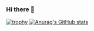 ### Hi there 👋
[![trophy](https://github-profile-trophy.vercel.app/?username=lmoreau21)](https://github.com/ryo-ma/github-profile-trophy)
[![Anurag's GitHub stats](https://github-readme-stats.vercel.app/api?username=lmoreau21)](https://github.com/anuraghazra/github-readme-stats)
<!--
**lmoreau21/lmoreau21** is a ✨ _special_ ✨ repository because its `README.md` (this file) appears on your GitHub profile.

Here are some ideas to get you started:

- 🔭 I’m currently working on ...
- 🌱 I’m currently learning ...
- 👯 I’m looking to collaborate on ...
- 🤔 I’m looking for help with ...
- 💬 Ask me about ...
- 📫 How to reach me: ...
- 😄 Pronouns: ...
- ⚡ Fun fact: ...
-->
